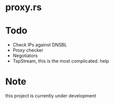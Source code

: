 # proxy.rs

# Todo
- Check IPs against DNSBL
- Proxy checker
- Negotiators
- TspStream, this is the most complicated. help

# Note
this project is currently under development
